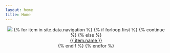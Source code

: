 ```yaml
---
layout: home
title: Home
---
```

<div align="center">
    <img src="/assets/img/logo.svg" />
    {% for item in site.data.navigation %}
        {% if forloop.first %}
            {% continue %}
        {% else %}
        <div>
            <a href="{{ item.link }}" class="home-a">
                {{ item.name }}
            </a>
        </div>
        {% endif %}
    {% endfor %}
</div>
